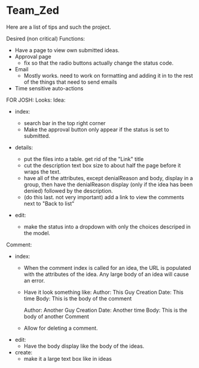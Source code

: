 # Team_Zed
Here are a list of tips and such the project.

Desired (non critical) Functions:
- Have a page to view own submitted ideas.
- Approval page
  - fix so that the radio buttons actually change the status code.
- Email
  - Mostly works. need to work on formatting and 
    adding it in to the rest of the things that need to send emails
- Time sensitive auto-actions

FOR JOSH:
Looks:
Idea:
- index:
  - search bar in the top right corner
  - Make the approval button only appear if the status is set to submitted.

- details:
  - put the files into a table. get rid of the "Link" title
  - cut the description text box size to about half the page before it wraps the text.
  - have all of the attributes, except denialReason and body, display in a group, then have the denialReason display 
        (only if the idea has been denied) followed by the description.
  - (do this last. not very important) add a link to view the comments next to "Back to list"

- edit: 
  - make the status into a dropdown with only the choices descriped in the model.

Comment:
- index:
  - When the comment index is called for an idea, the URL is populated with the attributes of the idea. 
      Any large body of an idea will cause an error.
  - Have it look something like:
     Author: This Guy
     Creation Date: This time           Body: This is the body of the comment

	 Author: Another Guy
	 Creation Date: Another time        Body: This is the body of another Comment
  - Allow for deleting a comment.
- edit:
  - Have the body display like the body of the ideas.
- create:
  - make it a large text box like in ideas